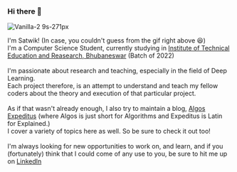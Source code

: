 ### Hi there 👋
![Vanilla-2 9s-271px](https://user-images.githubusercontent.com/43529908/98463402-0890d600-21e1-11eb-845f-7d5f1fc91d78.gif)

I'm Satwik! (In case, you couldn't guess from the gif right above :satisfied:)
<br />I'm a Computer Science Student, currently studying in [Institute of Technical Education and Reasearch, Bhubaneswar](https://www.soa.ac.in/iter) (Batch of 2022)
<br />
<br />
I'm passionate about research and teaching, especially in the field of Deep Learning.
<br />Each project therefore, is an attempt to understand and teach my fellow coders about the theory and execution of that particular project.
<br />
<br />As if that wasn't already enough, I also try to maintain a blog, [Algos Expeditus](https://algosexpeditus.blogspot.com/) (where Algos is just short for Algorithms and Expeditus is Latin for Explained.) 
<br />I cover a variety of topics here as well. So be sure to check it out too! 
<br />
<br />
I'm always looking for new opportunities to work on, and learn, and if you (fortunately) think that I could come of any use to you, be sure to hit me up on [LinkedIn](https://www.linkedin.com/in/saatweek/)

<!--
**saatweek/saatweek** is a ✨ _special_ ✨ repository because its `README.md` (this file) appears on your GitHub profile.

Here are some ideas to get you started:

- 🔭 I’m currently working on ...
- 🌱 I’m currently learning ...
- 👯 I’m looking to collaborate on ...
- 🤔 I’m looking for help with ...
- 💬 Ask me about ...
- 📫 How to reach me: ...
- 😄 Pronouns: ...
- ⚡ Fun fact: ...
-->
